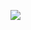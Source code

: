 ![](https://user-images.githubusercontent.com/18028372/105030415-0dc99700-5a54-11eb-8a92-80fb828db211.png)
